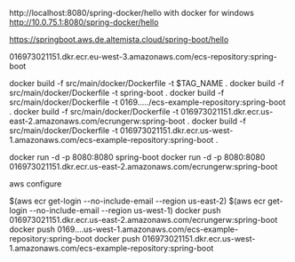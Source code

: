 http://localhost:8080/spring-docker/hello
with docker for windows
http://10.0.75.1:8080/spring-docker/hello

https://springboot.aws.de.altemista.cloud/spring-boot/hello

016973021151.dkr.ecr.eu-west-3.amazonaws.com/ecs-repository:spring-boot

docker build -f src/main/docker/Dockerfile -t $TAG_NAME .
docker build -f src/main/docker/Dockerfile -t spring-boot .
docker build -f src/main/docker/Dockerfile -t 0169...../ecs-example-repository:spring-boot .
docker build -f src/main/docker/Dockerfile -t 016973021151.dkr.ecr.us-east-2.amazonaws.com/ecrungerw:spring-boot .
docker build -f src/main/docker/Dockerfile -t 016973021151.dkr.ecr.us-west-1.amazonaws.com/ecs-example-repository:spring-boot .
  
docker run -d -p 8080:8080 spring-boot 
docker run -d -p 8080:8080 016973021151.dkr.ecr.us-east-2.amazonaws.com/ecrungerw:spring-boot

aws configure

$(aws ecr get-login --no-include-email --region us-east-2)
$(aws ecr get-login --no-include-email --region us-west-1)
 docker push 016973021151.dkr.ecr.us-east-2.amazonaws.com/ecrungerw:spring-boot 
 docker push 0169....us-west-1.amazonaws.com/ecs-example-repository:spring-boot
 docker push 016973021151.dkr.ecr.us-west-1.amazonaws.com/ecs-example-repository:spring-boot


  
